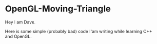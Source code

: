 # OpenGL-Moving-Triangle
Hey I am Dave.

Here is some simple (probably bad) code I'am writing while learning C++ and OpenGL.
